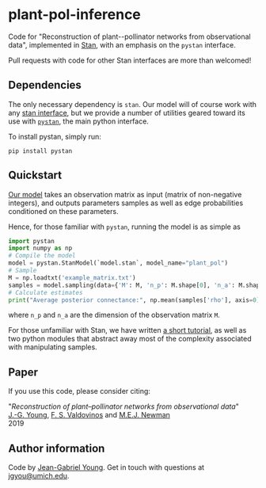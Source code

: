 # plant-pol-inference

Code for "Reconstruction of plant--pollinator networks from observational data", implemented in [Stan](http://mc-stan.org), with an emphasis on the `pystan` interface.


Pull requests with code for other Stan interfaces are more than welcomed!


## Dependencies

The only necessary dependency is `stan`. 
Our model will of course work with any [stan interface](https://mc-stan.org/users/interfaces/index.html), but we provide a number of utilities geared toward its use with [`pystan`](https://pypi.org/project/pystan/), the main python interface.

To install pystan, simply run:

    pip install pystan


## Quickstart

[Our model](model.stan) takes an observation matrix as input (matrix of non-negative integers), and outputs parameters samples as well as edge probabilities conditioned on these parameters.

Hence, for those familiar with `pystan`, running the model is as simple as

```python
import pystan
import numpy as np
# Compile the model
model = pystan.StanModel(`model.stan`, model_name="plant_pol")
# Sample
M = np.loadtxt('example_matrix.txt')
samples = model.sampling(data={'M': M, 'n_p': M.shape[0], 'n_a': M.shape[1]})
# Calculate estimates
print("Average posterior connectance:", np.mean(samples['rho'], axis=0))
```


where `n_p` and `n_a` are the dimension of the observation matrix `M`.

For those unfamiliar with Stan, we have written [a short tutorial](python_example.ipynb), as well as two python modules that abstract away most of the complexity associated with manipulating samples.

## Paper

If you use this code, please consider citing:

"*Reconstruction of plant–pollinator networks from observational data*"<br/>
[J.-G. Young](http://jgyoung.ca), [F. S. Valdovinos](https://github.com/lordgrilo) and [M.E.J. Newman](http://www-personal.umich.edu/~mejn/)<br/>
2019 <br/>

## Author information

Code by [Jean-Gabriel Young](www.jgyoung.ca). Get in touch with questions at <jgyou@umich.edu>.